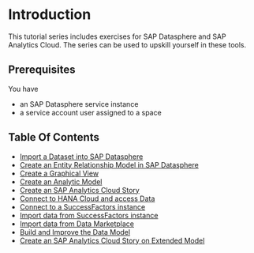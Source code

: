 # Introduction
This tutorial series includes exercises for SAP Datasphere and SAP Analytics Cloud. The series can be used to upskill yourself in these tools.

## Prerequisites
You have 
- an SAP Datasphere service instance
- a service account user assigned to a space
	
## Table Of Contents

<!-- disco-toc-start -->
- [Import a Dataset into SAP Datasphere](./dsp_modeling_1-import-dataset/dsp_modeling_1-import-dataset.md)
- [Create an Entity Relationship Model in SAP Datasphere](./dsp_modeling_2-create-relationships)
- [Create a Graphical View](./dsp_modeling_3-create-graphical-view/dsp_modeling_3-create-graphical-view.md)
- [Create an Analytic Model](./dsp_modeling_4-create-analytic-model/dsp_modeling_4-create-analytic-model.md)
- [Create an SAP Analytics Cloud Story](./dsp_modeling_5-create-sac-story/dsp_modeling_5-create-sac-story.md)
- [Connect to HANA Cloud and access Data](./dsp_integration_1-connect_to_hana_cloud_access_data/dsp_integration_1-connect_to_hana_cloud_access_data.md)
- [Connect to a SuccessFactors instance](./dsp_integration_2-connect_sf/dsp_integration_2-connect_sf.md)
- [Import data from SuccessFactors instance](./dsp_integration_2-connect_sf/dsp_integration_3-import_sf_data.md)
- [Import data from Data Marketplace](./dsp_integration_4-data-marketplace/dsp_integration_4-data-marketplace)
- [Build and Improve the Data Model](./dsp_integration_5-build_data_model/dsp_integration_5-build_data_model.md)
- [Create an SAP Analytics Cloud Story on Extended Model](./dsp_integration_6-create-sac-story/dsp_integration_6-create-sac-story.md)

